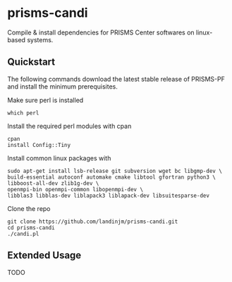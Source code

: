 # prisms-candi
Compile &amp; install dependencies for PRISMS Center softwares on linux-based systems.

## Quickstart
The following commands download the latest stable release of PRISMS-PF and install the minimum prerequisites.

Make sure perl is installed
```
which perl
```
Install the required perl modules with cpan
```
cpan
install Config::Tiny
```
Install common linux packages with
```
sudo apt-get install lsb-release git subversion wget bc libgmp-dev \
build-essential autoconf automake cmake libtool gfortran python3 \
libboost-all-dev zlib1g-dev \
openmpi-bin openmpi-common libopenmpi-dev \
libblas3 libblas-dev liblapack3 liblapack-dev libsuitesparse-dev
```
Clone the repo
```
git clone https://github.com/landinjm/prisms-candi.git
cd prisms-candi
./candi.pl
```

## Extended Usage
TODO
